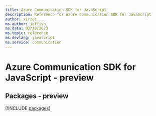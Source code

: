 ```yaml
---
title: Azure Communication SDK for JavaScript
description: Reference for Azure Communication SDK for JavaScript
author: xirzec
ms.author: jeffish
ms.data: 03/18/2023
ms.topic: reference
ms.devlang: javascript
ms.service: communication
---
```

# Azure Communication SDK for JavaScript - preview
## Packages - preview
[!INCLUDE [packages](communication-index.md)]